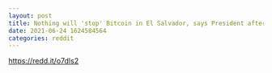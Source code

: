 ```yaml
--- 
layout: post 
title: Nothing will 'stop' Bitcoin in El Salvador, says President after IMF, World Bank criticism 
date: 2021-06-24 1624584564 
categories: reddit 
--- 
```

https://redd.it/o7dls2
